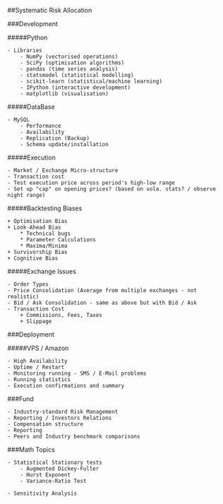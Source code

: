 ##Systematic Risk Allocation

###Development

#####Python

    - Libraries
        - NumPy (vectorised operations)
        - SciPy (optimisation algorithms)
        - pandas (time series analysis)
        - statsmodel (statistical modelling)
        - scikit-learn (statistical/machine learning)
        - IPython (interactive development)
        - matplotlib (visualisation)

#####DataBase

    - MySQL
        - Performance
        - Availability
        - Replication (Backup)
        - Schema update/installation

#####Execution

    - Market / Exchange Micro-structure
    - Transaction cost
    - Test execution price across period's high-low range
    - Set up "cap" on opening prices? (based on vola. stats? / observe night range)

#####Backtesting Biases

    + Optimisation Bias
    + Look-Ahead Bias
        * Technical bugs
        * Parameter Calculations
        * Maxima/Minima
    + Survivorship Bias
    + Cognitive Bias

#####Exchange Issues

    - Order Types
    - Price Consolidation (Average from multiple exchanges - not realistic)
    - Bid / Ask Consolidation - same as above but with Bid / Ask
    - Transaction Cost
        + Commissions, Fees, Taxes
        + Slippage

###Deployment

#####VPS / Amazon

    - High Availability
    - Uptime / Restart
    - Monitoring running - SMS / E-Mail problems
    - Running statistics
    - Execution confirmations and summary

###Fund

    - Industry-standard Risk Management
    - Reporting / Investors Relations
    - Compensation structure
    - Reporting
    - Peers and Industry benchmark comparisons

###Math Topics

    - Statistical Stationary tests
        - Augmented Dickey-Fuller
        - Hurst Exponent
        - Variance-Ratio Test

    - Sensitivity Analysis
